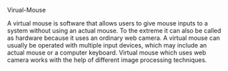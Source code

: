 Virual-Mouse

A virtual mouse is software that allows users to give mouse inputs to a system without using an actual mouse. To the extreme it can also be called as hardware because it uses an ordinary web camera. A virtual mouse can usually be operated with multiple input devices, which may include an actual mouse or a computer keyboard. Virtual mouse which uses web camera works with the help of different image processing techniques.
